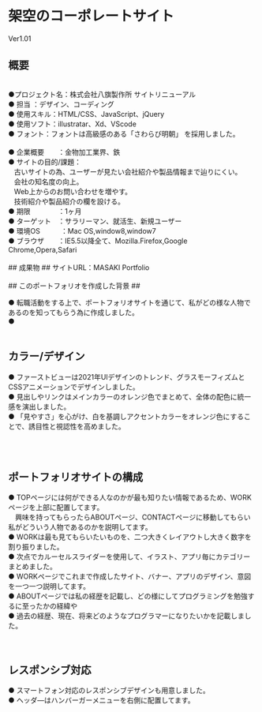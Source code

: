 # 架空のコーポレートサイト
Ver1.01
<br>


## 概要 ##
<br>
●プロジェクト名：株式会社八旗製作所 サイトリニューアル<br>
●&nbsp;担当 ：デザイン、コーディング<br>
●&nbsp;使用スキル：HTML/CSS、JavaScript、jQuery<br>
●&nbsp;使用ソフト：illustratar、Xd、VScode<br>
●&nbsp;フォント：フォントは高級感のある「さわらび明朝」 を採用しました。<br>
<br>
●&nbsp;企業概要　　：金物加工業界、鉄<br>
●&nbsp;サイトの目的/課題：<br>
&nbsp;&nbsp;&nbsp;古いサイトの為、ユーザーが見たい会社紹介や製品情報まで辿りにくい。<br>
&nbsp;&nbsp;&nbsp;会社の知名度の向上。<br>
&nbsp;&nbsp;&nbsp;Web上からのお問い合わせを増やす。<br>
&nbsp;&nbsp;&nbsp;技術紹介や製品紹介の欄を設ける。<br>
●&nbsp;期限　　　　：1ヶ月<br>
●&nbsp;ターゲット　：サラリーマン、就活生、新規ユーザー<br>
●&nbsp;環境OS　　　：Mac OS,window8,window7<br>
●&nbsp;ブラウザ　　：IE5.5以降全て、Mozilla.Firefox,Google Chrome,Opera,Safari<br>
<br>
## 成果物 ##
サイトURL：MASAKI Portfolio
<br>
<br>
## このポートフォリオを作成した背景 ##

●&nbsp;転職活動をする上で、ポートフォリオサイトを通じて、私がどの様な人物であるのを知ってもらう為に作成しました。<br>
●&nbsp;
<br>
<br>
## カラー/デザイン ##

●&nbsp;ファーストビューは2021年UIデザインのトレンド、グラスモーフィズムとCSSアニメーションでデザインしました。<br>
●&nbsp;見出しやリンクはメインカラーのオレンジ色でまとめて、全体の配色に統一感を演出しました。<br>
●&nbsp;「見やすさ」を心がけ、白を基調しアクセントカラーをオレンジ色にすることで、誘目性と視認性を高めました。<br>

<br>
<br>

## ポートフォリオサイトの構成 ##

●&nbsp;TOPページには何ができる人なのかが最も知りたい情報であるため、WORKページを上部に配置してます。<br>
　興味を持ってもらったらABOUTページ、CONTACTページに移動してもらい私がどういう人物であるのかを説明してます。<br>
●&nbsp;WORKは最も見てもらいたいものを、二つ大きくレイアウトし大きく数字を割り振りました。<br>
●&nbsp;次点でカルーセルスライダーを使用して、イラスト、アプリ毎にカテゴリーまとめました。<br>
●&nbsp;WORKページでこれまで作成したサイト、バナー、アプリのデザイン、意図を一つ一つ説明してます。<br>
●&nbsp;ABOUTページでは私の経歴を記載し、どの様にしてプログラミングを勉強するに至ったかの経緯や<br>
●&nbsp;過去の経歴、現在、将来どのようなプログラマーになりたいかを記載しました。<br>
<br>
<br>
## レスポンシブ対応 ##

●&nbsp;スマートフォン対応のレスポンシブデザインも用意しました。<br>
●&nbsp;ヘッダ―はハンバーガーメニューを右側に配置してます。<br>
<br>
<br>
